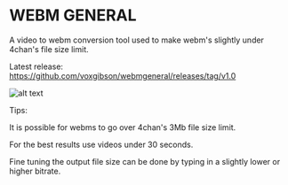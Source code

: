# WEBM GENERAL
A video to webm conversion tool used to make webm's slightly under 4chan's file size limit.

Latest release: https://github.com/voxgibson/webmgeneral/releases/tag/v1.0

![alt text](https://i.imgur.com/DsyP6o2.png)

Tips:

It is possible for webms to go over 4chan's 3Mb file size limit.

For the best results use videos under 30 seconds.

Fine tuning the output file size can be done by typing in a slightly lower or higher bitrate.
